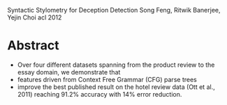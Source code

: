 Syntactic Stylometry for Deception Detection
Song Feng, Ritwik Banerjee, Yejin Choi
acl 2012

# Abstract

* Over four different datasets spanning
  from the product review to the essay domain, we demonstrate that
* features driven from Context Free Grammar (CFG) parse trees
* improve the best published result on the hotel review data (Ott et al.,
  2011) reaching 91.2% accuracy with 14% error reduction.
